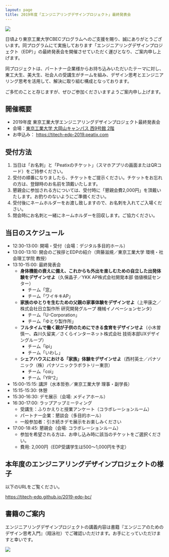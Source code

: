 ```yaml
---
layout: page
title: 2019年度「エンジニアリングデザインプロジェクト」最終発表会
---
```


![](https://s3-ap-northeast-1.amazonaws.com/peatix-files/event/1408075/cover-3C1ZAN7WOjWutLeoawziqWHXwavysKaF.png)

日頃より東京工業大学CBECプログラムへのご支援を賜り、誠にありがとうございます。同プログラムにて実施しております「エンジニアリングデザインプロジェクト（EDP）」の最終発表会を開催させていただく運びとなり、ご案内申し上げます。

同プロジェクトは、パートナー企業様からお持ち込みいただいたテーマに対し、東工大生、美大生、社会人の受講生がチームを組み、デザイン思考とエンジニアリング思考を活用して、解決に取り組む構成となっております。

ご多忙のことと存じますが、ぜひご参加くださいますようご案内申し上げます。


## 開催概要
* 2019年度 東京工業大学エンジニアリングデザインプロジェクト最終発表会
* 会場：[東京工業大学 大岡山キャンパス 西9号館 2階](/access/w9/)
* お申込み： <https://titech-edp-2019.peatix.com>

## 受付方法
1. 当日は「お名刺」と「Peatixのチケット」（スマホアプリの画面またはQRコード）をご持参ください。
2. 受付の順番になりましたら、チケットをご提示ください。チケットをお忘れの方は、登録時のお名前を頂戴いたします。
3. 懇親会に参加される方については、受付時に「懇親会費2,000円」を頂戴いたします。お釣りのないようにご準備ください。
4. 受付後にネームホルダーをお渡し致しますので、お名刺を入れてご入場ください。
5. 閉会時にお名刺と一緒にネームホルダーを回収します。ご協力ください。

## 当日のスケジュール

* 12:30-13:00: 開場・受付（会場：デジタル多目的ホール）
* 13:00-13:10: 開会のご挨拶とEDPの紹介（齊藤滋規／東京工業大学 環境・社会理工学院 教授）
* 13:10-15:00: 最終発表会
  * **身体機能の衰えに備え、これからも外出を楽しむための自立した出発体験をデザインせよ**（久保晶子／YKK AP株式会社開発本部 価値検証センター）
    * チーム「窓」
    * チーム「ワイキキAP」
  * **家族のゆとりを生むための父親の家事体験をデザインせよ**（上甲康之／株式会社日立製作所 研究開発グループ 機械イノベーションセンタ）
    * チーム「U-Corporation」
    * チーム「ゆとり製作所」
  * **フルタイムで働く親が子供のためにできる食育をデザインせよ**（小木曽慎一、森川久留実／さくらインターネット株式会社 技術本部UXデザイングループ）
    * チーム「ipi」
    * チーム「いわし」
  * **シェアハウスにおける「家族」体験をデザインせよ**（西村英士／パナソニック（株）パナソニックラボラトリー東京）
    * チーム「coi」
    * チーム「YR^2」
* 15:00-15:15: 講評（水本哲弥／東京工業大学 理事・副学長）
* 15:15-15:30: 休憩
* 15:30-16:30: デモ展示（会場: メディアホール）
* 16:30-17:00: ラップアップミーティング
  * 受講生：ふりかえりと授業アンケート（コラボレーションルーム）
  * パートナー企業：懇談会（多目的ホール）
  * 一般参加者：引き続きデモ展示をお楽しみください
* 17:00-18:45: 懇親会（会場: コラボレーションルーム）
   * 参加を希望される方は、お申し込み時に該当のチケットをご選択ください。
   * 費用: 2,000円（EDP受講学生は500〜1,000円を予定）

## 本年度のエンジニアリングデザインプロジェクトの様子

以下のURLをご覧ください。

<https://titech-edp.github.io/2019-edp-bc/>

## 書籍のご案内

エンジニアリングデザインプロジェクトの講義内容は書籍『エンジニアのためのデザイン思考入門』（翔泳社）でご確認いただけます。お手にとっていただけますと幸いです。

[![](https://titech-edp.github.io/images/edp-book.jpg)](http://www.shoeisha.co.jp/book/detail/9784798153858)
